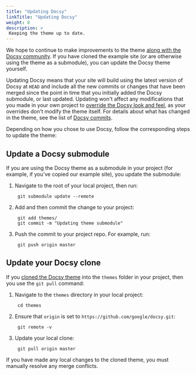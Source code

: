 ```yaml
---
title: "Updating Docsy"
linkTitle: "Updating Docsy"
weight: 8
description: >
 Keeping the theme up to date.
---
```

<!-- markdown-link-check-disable -->

We hope to continue to make improvements to the theme [along with the Docsy community](/docs/contribution-guidelines/). 
If you have cloned the example site (or are otherwise using the theme as a submodule), you can update the Docsy theme
yourself. 

Updating Docsy means that your site will build using the latest version of Docsy at `HEAD` and include 
all the new commits or changes that have been merged since the point in time that you initially added the Docsy 
submodule, or last updated. Updating won't affect any modifications that you made in your own project to 
[override the Docsy look and feel](/docs/adding-content/lookandfeel/), as your overrides 
don't modify the theme itself. For details about what has changed in the theme, see the list of 
[Docsy commits](https://github.com/google/docsy/commits/master).

Depending on how you chose to use Docsy, follow the corresponding steps to update the theme:

## Update a Docsy submodule

If you are using the Docsy theme as a submodule in your project (for example, if you've copied our example site), you update the submodule:

1. Navigate to the root of your local project, then run:

        git submodule update --remote

    
1. Add and then commit the change to your project:

        git add themes/
        git commit -m "Updating theme submodule"


1. Push the commit to your project repo. For example, run:

        git push origin master

    
## Update your Docsy clone

If you [cloned the Docsy theme](/docs/getting-started/#cloning-the-docsy-theme-to-your-projects-themes-subdirectory) into
the `themes` folder in your project, then you use the `git pull` command:

1. Navigate to the `themes` directory in your local project:

        cd themes

1. Ensure that `origin` is set to `https://github.com/google/docsy.git`:

        git remote -v

1. Update your local clone:

        git pull origin master

If you have made any local changes to the cloned theme, you must manually resolve any merge conflicts.

<!-- markdown-link-check-enable -->
